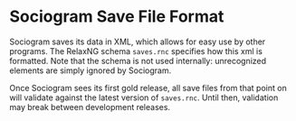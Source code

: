Sociogram Save File Format
==========================

Sociogram saves its data in XML, which allows for easy use by other programs. The RelaxNG schema `saves.rnc` specifies how this xml is formatted. Note that the schema is not used internally: unrecognized elements are simply ignored by Sociogram.

Once Sociogram sees its first gold release, all save files from that point on will validate against the latest version of `saves.rnc`. Until then, validation may break between development releases.
